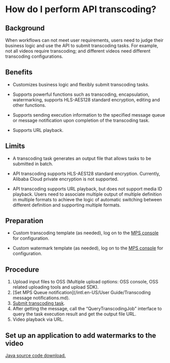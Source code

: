 # How do I perform API transcoding?

## Background

When workflows can not meet user requirements, users need to judge their business logic and use the API to submit transcoding tasks. For example, not all videos require transcoding; and different videos need different transcoding configurations.

## Benefits

-   Customizes business logic and flexibly submit transcoding tasks.

-   Supports powerful functions such as transcoding, encapsulation, watermarking, supports HLS-AES128 standard encryption, editing and other functions.

-   Supports sending execution information to the specified message queue or message notification upon completion of the transcoding task.

-   Supports URL playback.


## Limits

-   A transcoding task generates an output file that allows tasks to be submitted in batch.

-   API transcoding supports HLS-AES128 standard encryption. Currently, Alibaba Cloud private encryption is not supported.

-   API transcoding supports URL playback, but does not support media ID playback. Users need to associate multiple output of multiple definition in multiple formats to achieve the logic of automatic switching between different definition and supporting multiple formats.


## Preparation

-   Custom transcoding template \(as needed\), log on to the [MPS console](https://mts.console.aliyun.com/?spm=a2c4g.11186623.2.4.6f9251fbBWEbgK#/vod/settings/transcode) for configuration.

-   Custom watermark template \(as needed\), log on to the [MPS console](https://mts.console.aliyun.com/?spm=a2c4g.11186623.2.5.6f9251fbBWEbgK#/vod/settings/transcode) for configuration.


## Procedure

1.  Upload input files to OSS \(Multiple upload options: OSS console, OSS related uploading tools and upload SDK\).
2.  [Set MPS Queue notification](/intl.en-US/User Guide/Transcoding message notifications.md).
3.  [Submit transcoding task]().
4.  After getting the message, call the “QueryTranscodingJob” interface to query the task execution result and get the output file URL.
5.  Video playback via URL.

## Set up an application to add watermarks to the video

[Java source code download.](http://docs-aliyun.cn-hangzhou.oss.aliyun-inc.com/assets/attach/59368/cn_zh/1505138223690/mts-demo-java.tgz?spm=a2c4g.11186623.2.10.6f9251fbBWEbgK&file=mts-demo-java.tgz)

